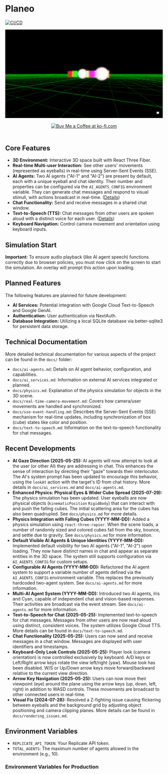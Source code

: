 # Planeo

[![CI/CD](https://github.com/rgilks/planeo/actions/workflows/fly.yml/badge.svg)](https://github.com/rgilks/planeo/actions/workflows/fly.yml)

![planeo Screenshot](/screenshots/loaded.png)

<div align="center">
  <a href='https://ko-fi.com/N4N31DPNUS' target='_blank'><img height='36' style='border:0px;height:36px;margin-bottom: 20px;' src='https://storage.ko-fi.com/cdn/kofi2.png?v=6' border='0' alt='Buy Me a Coffee at ko-fi.com' /></a>
</div>

## Core Features

- **3D Environment:** Interactive 3D space built with React Three Fiber.
- **Real-time Multi-user Interaction:** See other users' movements (represented as eyeballs) in real-time using Server-Sent Events (SSE).
- **AI Agents:** Two AI agents ("AI-1" and "AI-2") are present by default, each with a unique eyeball and chat identity. Their number and properties can be configured via the `AI_AGENTS_CONFIG` environment variable. They can generate chat messages and respond to visual stimuli, with actions broadcast in real-time. ([Details](/docs/ai-agents.md))
- **Chat Functionality:** Send and receive messages in a shared chat window.
- **Text-to-Speech (TTS):** Chat messages from other users are spoken aloud with a distinct voice for each user. ([Details](/docs/text-to-speech.md))
- **Keyboard Navigation:** Control camera movement and orientation using keyboard inputs.

## Simulation Start

**Important:** To ensure audio playback (like AI agent speech) functions correctly due to browser policies, you must now click on the screen to start the simulation. An overlay will prompt this action upon loading.

## Planned Features

The following features are planned for future development:

- **AI Services:** Potential integration with Google Cloud Text-to-Speech and Google GenAI.
- **Authentication:** User authentication via NextAuth.
- **Database Integration:** Utilizing a local SQLite database via better-sqlite3 for persistent data storage.

## Technical Documentation

More detailed technical documentation for various aspects of the project can be found in the `docs/` folder:

- `docs/ai-agents.md`: Details on AI agent behavior, configuration, and capabilities.
- `docs/ai_services.md`: Information on external AI services integrated or planned.
- `docs/physics.md`: Explanation of the physics simulation for objects in the 3D scene.
- `docs/real-time-camera-movement.md`: Covers how camera/user movements are handled and synchronized.
- `docs/sse-event-handling.md`: Describes the Server-Sent Events (SSE) mechanism for real-time updates, including synchronization of box (cube) states like color and position.
- `docs/text-to-speech.md`: Information on the text-to-speech functionality for chat messages.

## Recent Developments

- **AI Gaze Direction (2025-05-25):** AI agents will now attempt to look at the user (or other AI) they are addressing in chat. This enhances the sense of interaction by directing their "gaze" towards their interlocutor. The AI's system prompt has been updated to encourage this behavior, using the `lookAt` action with the target's ID from chat history. More details in `docs/ai_services.md` and `docs/ai-agents.md`.
- **Enhanced Physics: Physical Eyes & Wider Cube Spread (2025-07-29):** The physics simulation has been updated. User eyeballs are now physical objects (`kinematicPosition` `RigidBody`) that can interact with and push the falling cubes. The initial scattering area for the cubes has also been quadrupled. See `docs/physics.md` for more details.
- **Physics Integration with Falling Cubes (YYYY-MM-DD):** Added a physics simulation using `react-three-rapier`. When the scene loads, a number of randomly sized and colored cubes fall from the sky, bounce, and settle due to gravity. See `docs/physics.md` for more information.
- **Default Visible AI Agents & Unique Identities (YYYY-MM-DD):** Implemented default visibility for two AI agents ("AI-1", "AI-2") upon loading. They now have distinct names in chat and appear as separate entities in the 3D space. The system still supports configuration via `AI_AGENTS_CONFIG` for custom setups.
- **Configurable AI Agents (YYYY-MM-DD):** Refactored the AI agent system to support a variable number of agents defined via the `AI_AGENTS_CONFIG` environment variable. This replaces the previously hardcoded two-agent system. See `docs/ai-agents.md` for more information.
- **Multi-AI Agent System (YYYY-MM-DD):** Introduced two AI agents, Iris and Cyan, capable of independent chat and vision-based responses. Their activities are broadcast via the event stream. See `docs/ai-agents.md` for more information.
- **Text-to-Speech for Chat (2025-05-25):** Implemented text-to-speech for chat messages. Messages from other users are now read aloud using distinct, consistent voices. The system utilizes Google Cloud TTS. More details can be found in `docs/text-to-speech.md`.
- **Chat Functionality (2025-05-25):** Users can now send and receive messages in a chat window. Messages are displayed with user identifiers and timestamps.
- **Keyboard-Only Look Controls (2025-05-25):** Player look (camera orientation) is now controlled exclusively by keyboard. A/D keys or Left/Right arrow keys rotate the view left/right (yaw). Mouse look has been disabled. W/S or Up/Down arrow keys move forward/backward relative to the current view direction.
- **Arrow Key Navigation (2025-05-25):** Users can now move their viewpoint (eye) around the plane using the arrow keys (up, down, left, right) in addition to WASD controls. These movements are broadcast to other connected users in real-time.
- **Visual Fix (2024-07-28):** Resolved a Z-fighting issue causing flickering between eyeballs and the background grid by adjusting object positioning and camera clipping planes. More details can be found in `docs/rendering_issues.md`.

## Environment Variables

- `REPLICATE_API_TOKEN`: Your Replicate API token.
- `TOTAL_AGENTS`: The maximum number of agents allowed in the environment (e.g., 10).

### Environment Variables for Production
